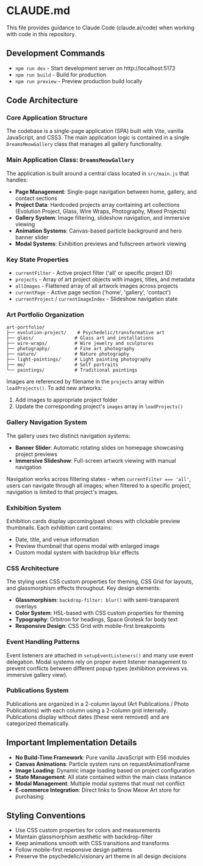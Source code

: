 # CLAUDE.md

This file provides guidance to Claude Code (claude.ai/code) when working with code in this repository.

## Development Commands

- `npm run dev` - Start development server on http://localhost:5173
- `npm run build` - Build for production
- `npm run preview` - Preview production build locally

## Code Architecture

### Core Application Structure

The codebase is a single-page application (SPA) built with Vite, vanilla JavaScript, and CSS3. The main application logic is contained in a single `DreamsMeowGallery` class that manages all gallery functionality.

### Main Application Class: `DreamsMeowGallery`

The application is built around a central class located in `src/main.js` that handles:

- **Page Management**: Single-page navigation between home, gallery, and contact sections
- **Project Data**: Hardcoded projects array containing art collections (Evolution Project, Glass, Wire Wraps, Photography, Mixed Projects)
- **Gallery System**: Image filtering, slideshow navigation, and immersive viewing
- **Animation Systems**: Canvas-based particle background and hero banner slider
- **Modal Systems**: Exhibition previews and fullscreen artwork viewing

### Key State Properties

- `currentFilter` - Active project filter ('all' or specific project ID)
- `projects` - Array of art project objects with images, titles, and metadata
- `allImages` - Flattened array of all artwork images across projects
- `currentPage` - Active page section ('home', 'gallery', 'contact')
- `currentProject` / `currentImageIndex` - Slideshow navigation state

### Art Portfolio Organization

```
art-portfolio/
├── evolution-project/    # Psychedelic/transformative art
├── glass/               # Glass art and installations
├── wire-wraps/          # Wire jewelry and sculptures
├── photography/         # Fine art photography
├── nature/              # Nature photography
├── light-paintings/     # Light painting photography
├── me/                  # Self portraits
└── paintings/           # Traditional paintings
```

Images are referenced by filename in the `projects` array within `loadProjects()`. To add new artworks:
1. Add images to appropriate project folder
2. Update the corresponding project's `images` array in `loadProjects()`

### Gallery Navigation System

The gallery uses two distinct navigation systems:
- **Banner Slider**: Automatic rotating slides on homepage showcasing project previews
- **Immersive Slideshow**: Full-screen artwork viewing with manual navigation

Navigation works across filtering states - when `currentFilter === 'all'`, users can navigate through all images; when filtered to a specific project, navigation is limited to that project's images.

### Exhibition System

Exhibition cards display upcoming/past shows with clickable preview thumbnails. Each exhibition card contains:
- Date, title, and venue information
- Preview thumbnail that opens modal with enlarged image
- Custom modal system with backdrop blur effects

### CSS Architecture

The styling uses CSS custom properties for theming, CSS Grid for layouts, and glassmorphism effects throughout. Key design elements:
- **Glassmorphism**: `backdrop-filter: blur()` with semi-transparent overlays
- **Color System**: HSL-based with CSS custom properties for theming
- **Typography**: Orbitron for headings, Space Grotesk for body text
- **Responsive Design**: CSS Grid with mobile-first breakpoints

### Event Handling Patterns

Event listeners are attached in `setupEventListeners()` and many use event delegation. Modal systems rely on proper event listener management to prevent conflicts between different popup types (exhibition previews vs. immersive gallery view).

### Publications System

Publications are organized in a 2-column layout (Art Publications / Photo Publications) with each column using a 2-column grid internally. Publications display without dates (these were removed) and are categorized thematically.

## Important Implementation Details

- **No Build-Time Framework**: Pure vanilla JavaScript with ES6 modules
- **Canvas Animations**: Particle system runs on requestAnimationFrame
- **Image Loading**: Dynamic image loading based on project configuration
- **State Management**: All state contained within the main class instance
- **Modal Management**: Multiple modal systems that must not conflict
- **E-commerce Integration**: Direct links to Snow Meow Art store for purchasing

## Styling Conventions

- Use CSS custom properties for colors and measurements
- Maintain glassmorphism aesthetic with backdrop-filter
- Keep animations smooth with CSS transitions and transforms
- Follow mobile-first responsive design patterns
- Preserve the psychedelic/visionary art theme in all design decisions